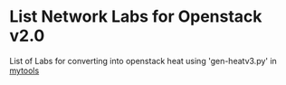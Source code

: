 # List Network Labs for Openstack v2.0
List of Labs for converting into openstack heat using 'gen-heatv3.py' in [mytools](https://github.com/alexeykr65/mytools)

